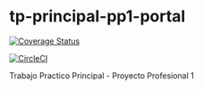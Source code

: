 # tp-principal-pp1-portal

[![Coverage Status](https://coveralls.io/repos/github/TPPrincipal-PP1-LCS/tp-principal-portal/badge.svg?branch=main)](https://coveralls.io/github/TPPrincipal-PP1-LCS/tp-principal-portal?branch=main)

[![CircleCI](https://circleci.com/gh/TPPrincipal-PP1-LCS/tp-principal-portal/tree/main.svg?style=svg&circle-token=3dab349306933e6def92ad11bdc70f972c04e83c)](https://circleci.com/gh/TPPrincipal-PP1-LCS/tp-principal-portal/tree/main)


Trabajo Practico Principal - Proyecto Profesional 1
